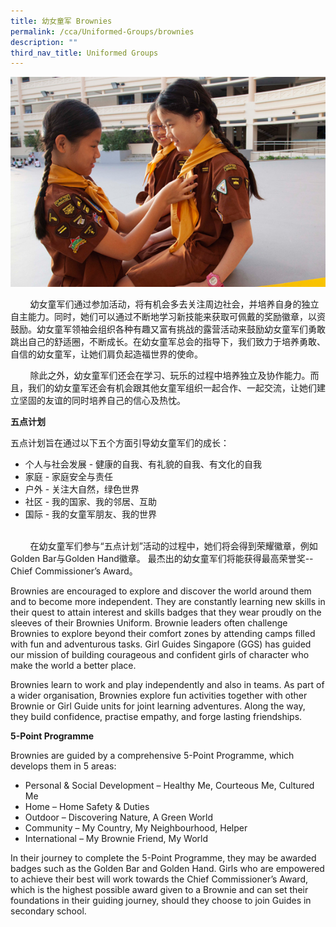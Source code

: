 ```yaml
---
title: 幼女童军 Brownies
permalink: /cca/Uniformed-Groups/brownies
description: ""
third_nav_title: Uniformed Groups
---
```

![](/images/Brownies.jpeg)

<p>&nbsp; &nbsp; &nbsp; &nbsp; 幼女童军们通过参加活动，将有机会多去关注周边社会，并培养自身的独立自主能力。同时，她们可以通过不断地学习新技能来获取可佩戴的奖励徽章，以资鼓励。幼女童军领袖会组织各种有趣又富有挑战的露营活动来鼓励幼女童军们勇敢跳出自己的舒适圈，不断成长。在幼女童军总会的指导下，我们致力于培养勇敢、自信的幼女童军，让她们肩负起造福世界的使命。&nbsp;</p>
<p>&nbsp; &nbsp; &nbsp; &nbsp; 除此之外，幼女童军们还会在学习、玩乐的过程中培养独立及协作能力。而且，我们的幼女童军还会有机会跟其他女童军组织一起合作、一起交流，让她们建立坚固的友谊的同时培养自己的信心及热忱。&nbsp;</p>
<p><strong>五点计划&nbsp;</strong></p>
<p>五点计划旨在通过以下五个方面引导幼女童军们的成长：&nbsp;</p>
<ul>
	<li>个人与社会发展 - 健康的自我、有礼貌的自我、有文化的自我</li>
	<li>家庭 - 家庭安全与责任</li>
	<li>户外 - 关注大自然，绿色世界</li>
	<li>社区 - 我的国家、我的邻居、互助</li>
	<li>国际 - 我的女童军朋友、我的世界</li>
</ul>
<p><br />&nbsp; &nbsp; &nbsp; &nbsp; 在幼女童军们参与&ldquo;五点计划&rdquo;活动的过程中，她们将会得到荣耀徽章，例如Golden Bar与Golden Hand徽章。 最杰出的幼女童军们将能获得最高荣誉奖--Chief Commissioner&rsquo;s Award。</p>
<p>Brownies are encouraged to explore and discover the world around them and to become more independent. They are constantly learning new skills in their quest to attain interest and skills badges that they wear proudly on the sleeves of their Brownies Uniform. Brownie leaders often challenge Brownies to explore beyond their comfort zones by attending camps filled with fun and adventurous tasks. Girl Guides Singapore (GGS) has guided our mission of building courageous and confident girls of character who make the world a better place.</p>
<p>Brownies learn to work and play independently and also in teams. As part of a wider organisation, Brownies explore fun activities together with other Brownie or Girl Guide units for joint learning adventures. Along the way, they build confidence, practise empathy, and forge lasting friendships.</p>
<p><strong>5-Point Programme</strong></p>
<p>Brownies are guided by a comprehensive 5-Point Programme, which develops them in 5 areas:</p>
<ul>
<li>Personal &amp; Social Development &ndash; Healthy Me, Courteous Me, Cultured Me</li>
<li>Home &ndash; Home Safety &amp; Duties</li>
<li>Outdoor &ndash; Discovering Nature, A Green World</li>
<li>Community &ndash; My Country, My Neighbourhood, Helper</li>
<li>International &ndash; My Brownie Friend, My World</li>
</ul>
<p>In their journey to complete the 5-Point Programme, they may be awarded badges such as the Golden Bar and Golden Hand. Girls who are empowered to achieve their best will work towards the Chief Commissioner&rsquo;s Award, which is the highest possible award given to a Brownie and can set their foundations in their guiding journey, should they choose to join Guides in secondary school.</p>